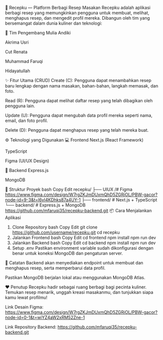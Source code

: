 🍳 Recepku — Platform Berbagi Resep Masakan
Recepku adalah aplikasi berbagi resep yang memungkinkan pengguna untuk membuat, melihat, menghapus resep, dan mengedit profil mereka. Dibangun oleh tim yang bersemangat dalam dunia kuliner dan teknologi:

👥 Tim Pengembang
Mulia Andiki

Akrima Usri

Cut Renata

Muhammad Faruqi

Hidayatullah

✨ Fitur Utama (CRUD)
Create (C): Pengguna dapat menambahkan resep baru lengkap dengan nama masakan, bahan-bahan, langkah memasak, dan foto.

Read (R): Pengguna dapat melihat daftar resep yang telah dibagikan oleh pengguna lain.

Update (U): Pengguna dapat mengubah data profil mereka seperti nama, email, dan foto profil.

Delete (D): Pengguna dapat menghapus resep yang telah mereka buat.

⚙️ Teknologi yang Digunakan
💻 Frontend
Next.js (React Framework)

TypeScript

Figma (UI/UX Design)

🔧 Backend
Express.js

MongoDB

📂 Struktur Proyek
bash
Copy
Edit
recepku/
├── UIUX /# Figma https://www.figma.com/design/W7rgZKJmDUxmQhD5ZGRiOL/PBW-gacor?node-id=9-3&t=l6vl4KDhks87a4UY-1
├── frontend/ # Next.js + TypeScript
└── backend/ # Express.js + MongoDB https://github.com/mfaruqi35/recepku-backend.git
📦 Cara Menjalankan Aplikasi

1. Clone Repository
   bash
   Copy
   Edit
   git clone https://github.com/username/recepku.git
   cd recepku
2. Jalankan Frontend
   bash
   Copy
   Edit
   cd frontend
   npm install
   npm run dev
3. Jalankan Backend
   bash
   Copy
   Edit
   cd backend
   npm install
   npm run dev
4. Setup .env
   Pastikan environment variable sudah dikonfigurasi dengan benar untuk koneksi MongoDB dan pengaturan server.

📝 Catatan
Backend akan menyediakan endpoint untuk membuat dan menghapus resep, serta memperbarui data profil.

Pastikan MongoDB berjalan lokal atau menggunakan MongoDB Atlas.

❤️ Penutup
Recepku hadir sebagai ruang berbagi bagi pecinta kuliner. Temukan resep menarik, unggah kreasi masakanmu, dan tunjukkan siapa kamu lewat profilmu!

Link Desain Figma: https://www.figma.com/design/W7rgZKJmDUxmQhD5ZGRiOL/PBW-gacor?node-id=0-1&t=wiYZ4aW2xRM52Zne-1

Link Repository Backend: https://github.com/mfaruqi35/recepku-backend.git
